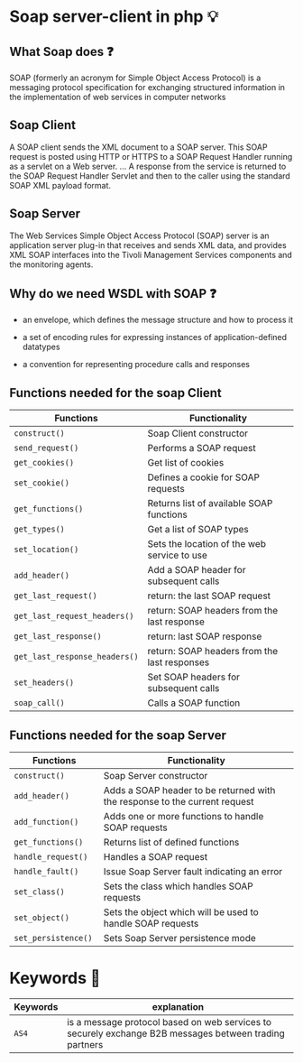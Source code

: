 # Soap server-client in php :bulb:

##  What Soap does :question:

SOAP (formerly an acronym for Simple Object Access Protocol) is a messaging protocol specification for exchanging structured information in the implementation of web services in computer networks

## Soap Client

A SOAP client sends the XML document to a SOAP server. This SOAP request is posted using HTTP or HTTPS to a SOAP Request Handler running as a servlet on a Web server. ... A response from the service is returned to the SOAP Request Handler Servlet and then to the caller using the standard SOAP XML payload format.

## Soap Server

The Web Services Simple Object Access Protocol (SOAP) server is an application server plug-in that receives and sends XML data, and provides XML SOAP interfaces into the Tivoli Management Services components and the monitoring agents.

## Why do we need WSDL with SOAP :question:

- an envelope, which defines the message structure and how to process it

- a set of encoding rules for expressing instances of application-defined datatypes

- a convention for representing procedure calls and responses


## Functions needed for the soap Client

| Functions | Functionality |
| --- | --- |
| `construct()`| Soap Client constructor |
| `send_request()` |  Performs a SOAP request|
| `get_cookies()` | Get list of cookies |
| `set_cookie()` | Defines a cookie for SOAP requests |
| `get_functions()` | Returns list of available SOAP functions |
| `get_types()` | Get a list of SOAP types |
| `set_location()` | Sets the location of the web service to use |
| `add_header()` | Add a SOAP header for subsequent calls |
| `get_last_request()` |  return: the last SOAP request |
| `get_last_request_headers()` | return: SOAP headers from the last response |
| `get_last_response()` | return: last SOAP response |
| `get_last_response_headers()` | return: SOAP headers from the last responses |
| `set_headers()` | Set SOAP headers for subsequent calls |
| `soap_call()` | Calls a SOAP function |


## Functions needed for the soap Server

| Functions | Functionality |
| --- | --- |
| `construct()` | Soap Server constructor  |
| `add_header()`| Adds a SOAP header to be returned with the response to the current request |
| `add_function()` |  Adds one or more functions to handle SOAP requests|
| `get_functions()` | Returns list of defined functions |
| `handle_request()` | Handles a SOAP request |
| `handle_fault()` | Issue Soap Server fault indicating an error |
| `set_class()` | Sets the class which handles SOAP requests |
| `set_object()` | Sets the object which will be used to handle SOAP requests |
| `set_persistence() ` | Sets Soap Server persistence mode |

# Keywords :key:

| Keywords | explanation |
| --- | --- |
| `AS4`| is a message protocol based on web services to securely exchange B2B messages between trading partners|
